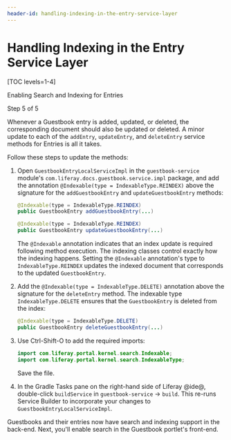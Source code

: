 ```yaml
---
header-id: handling-indexing-in-the-entry-service-layer
---
```


# Handling Indexing in the Entry Service Layer

[TOC levels=1-4]

<div class="learn-path-step row">
    <p id="stepTitle">Enabling Search and Indexing for Entries</p><p>Step 5 of 5</p>
</div>

Whenever a Guestbook entry is added, updated, or deleted, the corresponding
document should also be updated or deleted. A minor update to each of the
`addEntry`, `updateEntry`, and `deleteEntry` service methods for Entries is all
it takes. 

Follow these steps to update the methods: 

1.  Open `GuestbookEntryLocalServiceImpl` in the `guestbook-service` module's
    `com.liferay.docs.guestbook.service.impl` package, and add the annotation
    `@Indexable(type = IndexableType.REINDEX)` above the signature for the
    `addGuestbookEntry` and `updateGuestbookEntry` methods:

    ```java
    @Indexable(type = IndexableType.REINDEX)
    public GuestbookEntry addGuestbookEntry(...)

    @Indexable(type = IndexableType.REINDEX)
    public GuestbookEntry updateGuestbookEntry(...)
    ```

    The `@Indexable` annotation indicates that an index update is required
    following method execution. The indexing classes control exactly how the
    indexing happens. Setting the `@Indexable` annotation's type to
    `IndexableType.REINDEX` updates the indexed document that corresponds to the
    updated `GuestbookEntry`. 

2.  Add the `@Indexable(type = IndexableType.DELETE)` annotation above the 
    signature for the `deleteEntry` method. The indexable type 
    `IndexableType.DELETE` ensures that the `GuestbookEntry` is deleted from the
    index: 

    ```java
    @Indexable(type = IndexableType.DELETE)
    public GuestbookEntry deleteGuestbookEntry(...)
    ```

3.  Use Ctrl-Shift-O to add the required imports:

    ```java
    import com.liferay.portal.kernel.search.Indexable;
    import com.liferay.portal.kernel.search.IndexableType;
    ```

    Save the file. 

4.  In the Gradle Tasks pane on the right-hand side of Liferay @ide@, 
    double-click `buildService` in `guestbook-service` &rarr; `build`. This 
    re-runs Service Builder to incorporate your changes to 
    `GuestbookEntryLocalServiceImpl`. 

Guestbooks and their entries now have search and indexing support in the
back-end. Next, you'll enable search in the Guestbook portlet's front-end. 
